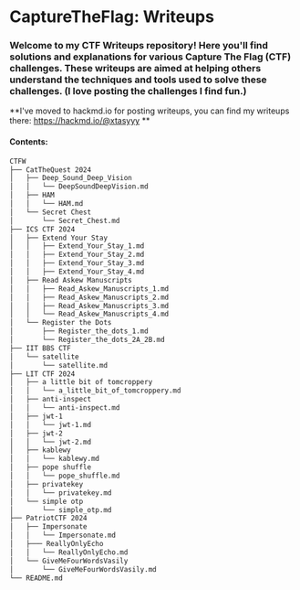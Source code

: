 # CaptureTheFlag: Writeups
### Welcome to my CTF Writeups repository! Here you'll find solutions and explanations for various Capture The Flag (CTF) challenges. These writeups are aimed at helping others understand the techniques and tools used to solve these challenges. (I love posting the challenges I find fun.)

**I've moved to hackmd.io for posting writeups, you can find my writeups there: https://hackmd.io/@xtasyyy **

#### Contents: 
```bash
CTFW
├── CatTheQuest 2024
│   ├── Deep_Sound_Deep_Vision
│   │   └── DeepSoundDeepVision.md
│   ├── HAM
│   │   └── HAM.md
│   └── Secret Chest
│       └── Secret_Chest.md
├── ICS CTF 2024
│   ├── Extend Your Stay
│   │   ├── Extend_Your_Stay_1.md
│   │   ├── Extend_Your_Stay_2.md
│   │   ├── Extend_Your_Stay_3.md
│   │   ├── Extend_Your_Stay_4.md
│   ├── Read Askew Manuscripts
│   │   ├── Read_Askew_Manuscripts_1.md
│   │   ├── Read_Askew_Manuscripts_2.md
│   │   ├── Read_Askew_Manuscripts_3.md
│   │   └── Read_Askew_Manuscripts_4.md
│   └── Register the Dots
│       ├── Register_the_dots_1.md
│       └── Register_the_dots_2A_2B.md
├── IIT BBS CTF
│   └── satellite
│       └── satellite.md
├── LIT CTF 2024
│   ├── a little bit of tomcroppery
│   │   └── a_little_bit_of_tomcroppery.md
│   ├── anti-inspect
│   │   └── anti-inspect.md
│   ├── jwt-1
│   │   └── jwt-1.md
│   ├── jwt-2
│   │   └── jwt-2.md
│   ├── kablewy
│   │   └── kablewy.md
│   ├── pope shuffle
│   │   └── pope_shuffle.md
│   ├── privatekey
│   │   └── privatekey.md
│   └── simple otp
│       └── simple_otp.md
├── PatriotCTF 2024
│   ├── Impersonate
│   │   └── Impersonate.md
│   ├─── ReallyOnlyEcho
│   │   └── ReallyOnlyEcho.md
│   └── GiveMeFourWordsVasily
│       └── GiveMeFourWordsVasily.md
└── README.md
```
